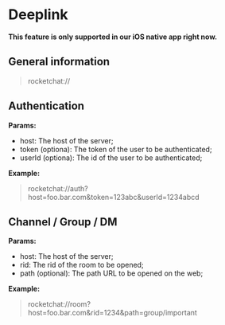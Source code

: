 # Deeplink

**This feature is only supported in our iOS native app right now.**

## General information

> rocketchat://

## Authentication

**Params:**

- host: The host of the server;
- token (optiona): The token of the user to be authenticated;
- userId (optiona): The id of the user to be authenticated;

**Example:**

> rocketchat://auth?host=foo.bar.com&token=123abc&userId=1234abcd

## Channel / Group / DM

**Params:**

- host: The host of the server;
- rid: The rid of the room to be opened;
- path (optional): The path URL to be opened on the web;

**Example:**

> rocketchat://room?host=foo.bar.com&rid=1234&path=group/important

